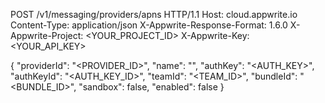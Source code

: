 POST /v1/messaging/providers/apns HTTP/1.1
Host: cloud.appwrite.io
Content-Type: application/json
X-Appwrite-Response-Format: 1.6.0
X-Appwrite-Project: <YOUR_PROJECT_ID>
X-Appwrite-Key: <YOUR_API_KEY>

{
  "providerId": "<PROVIDER_ID>",
  "name": "<NAME>",
  "authKey": "<AUTH_KEY>",
  "authKeyId": "<AUTH_KEY_ID>",
  "teamId": "<TEAM_ID>",
  "bundleId": "<BUNDLE_ID>",
  "sandbox": false,
  "enabled": false
}

